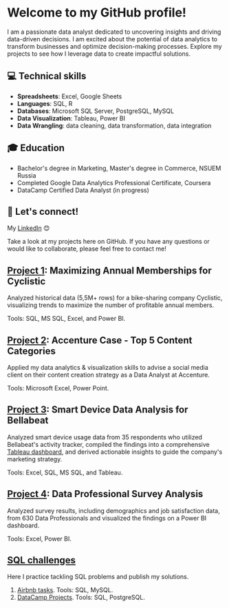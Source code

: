 # Welcome to my GitHub profile!

 I am a passionate data analyst dedicated to uncovering insights and driving data-driven decisions. I am excited about the potential of data analytics to transform businesses and optimize decision-making processes. Explore my projects to see how I leverage data to create impactful solutions.

## :computer: Technical skills
- **Spreadsheets**: Excel, Google Sheets
- **Languages**: SQL, R
- **Databases**: Microsoft SQL Server, PostgreSQL, MySQL
- **Data Visualization**: Tableau, Power BI
- **Data Wrangling**: data cleaning, data transformation, data integration


## :mortar_board: Education

- Bachelor's degree in Marketing, Master's degree in Commerce, NSUEM Russia
- Completed Google Data Analytics Professional Certificate, Coursera
-  DataCamp Certified Data Analyst (in progress) 

## :email: Let's connect! 
 My [LinkedIn](https://www.linkedin.com/in/liubovabramova/) :blush:

 Take a look at my projects here on GitHub. If you have any questions or would like to collaborate, please feel free to contact me! 

## [Project 1](https://github.com/luba-abramova/Portfolio/blob/main/Cyclistic/1_Introduction.md): Maximizing Annual Memberships for Cyclistic
Analyzed historical data (5,5M+ rows) for a bike-sharing company Cyclistic, 
visualizing trends to maximize the number of profitable annual members. 

Tools: SQL, MS SQL, Excel, and Power BI.


## [Project 2](https://github.com/luba-abramova/Portfolio/blob/main/Accenture%20case/project.md): Accenture Case - Top 5 Content Categories

Applied my data analytics & visualization skills to advise a social media client on their content creation strategy as a Data Analyst at Accenture.

Tools: Microsoft Excel, Power Point.


## [Project 3](https://github.com/luba-abramova/Portfolio/blob/main/Bellabeat/1_Introduction.md): Smart Device Data Analysis for Bellabeat
Analyzed smart device usage data from 35 respondents who utilized Bellabeat's activity tracker, compiled the findings into a comprehensive [Tableau dashboard](https://public.tableau.com/app/profile/liubov.abramova/viz/Bellabeatusagesummary/Dashboard1), and derived actionable insights to guide the company's marketing strategy.

Tools: Excel, SQL, MS SQL, and Tableau.

## [Project 4](https://github.com/luba-abramova/Portfolio/blob/main/Data%20Professional%20Survey/Data%20Cleaning.md): Data Professional Survey Analysis
Analyzed survey results, including demographics and job satisfaction data, from 630 Data Professionals and visualized the findings on a Power BI dashboard.

Tools: Excel, Power BI.

## [SQL challenges](https://github.com/luba-abramova/Portfolio/tree/main/SQL%20challenges)
Here I practice tackling SQL problems and publish my solutions.

1. [Airbnb tasks](https://github.com/luba-abramova/Portfolio/blob/main/SQL%20challenges/Airbnb%20tasks.md). Tools: SQL, MySQL.
2. [DataCamp Projects](https://github.com/luba-abramova/Portfolio/blob/main/SQL%20challenges/DataCamp%20projects.md).
Tools: SQL, PostgreSQL.


